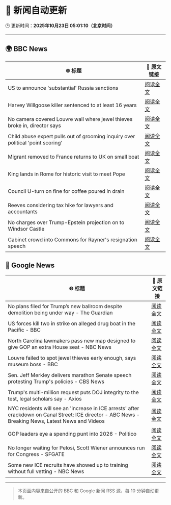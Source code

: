 # 🧠 新闻自动更新

🕒 更新时间：**2025年10月23日 05:01:10（北京时间）**

---

## 🌍 BBC News

| 🌐 标题 | 🔗 原文链接 |
|--------|-------------|
| US to announce 'substantial' Russia sanctions | [阅读全文](https://www.bbc.com/news/articles/cd6758pn6ylo?at_medium=RSS&at_campaign=rss) |
| Harvey Willgoose killer sentenced to at least 16 years | [阅读全文](https://www.bbc.com/news/articles/cvg7ezmly8lo?at_medium=RSS&at_campaign=rss) |
| No camera covered Louvre wall where jewel thieves broke in, director says | [阅读全文](https://www.bbc.com/news/articles/c9d6e2wv884o?at_medium=RSS&at_campaign=rss) |
| Child abuse expert pulls out of grooming inquiry over political 'point scoring' | [阅读全文](https://www.bbc.com/news/articles/c629zvnd5lno?at_medium=RSS&at_campaign=rss) |
| Migrant removed to France returns to UK on small boat | [阅读全文](https://www.bbc.com/news/articles/clykzx43v0po?at_medium=RSS&at_campaign=rss) |
| King lands in Rome for historic visit to meet Pope | [阅读全文](https://www.bbc.com/news/articles/c07mzye39djo?at_medium=RSS&at_campaign=rss) |
| Council U-turn on fine for coffee poured in drain | [阅读全文](https://www.bbc.com/news/articles/cg435gg66gpo?at_medium=RSS&at_campaign=rss) |
| Reeves considering tax hike for lawyers and accountants | [阅读全文](https://www.bbc.com/news/articles/c0mxwg70gkeo?at_medium=RSS&at_campaign=rss) |
| No charges over Trump-Epstein projection on to Windsor Castle | [阅读全文](https://www.bbc.com/news/articles/cgmx1kpgr2do?at_medium=RSS&at_campaign=rss) |
| Cabinet crowd into Commons for Rayner's resignation speech | [阅读全文](https://www.bbc.com/news/articles/cr5e2p81d81o?at_medium=RSS&at_campaign=rss) |

## 📰 Google News

| 🌐 标题 | 🔗 原文链接 |
|--------|-------------|
| No plans filed for Trump’s new ballroom despite demolition being under way - The Guardian | [阅读全文](https://news.google.com/rss/articles/CBMikwFBVV95cUxNYlA1T2ZpeVBwNzhCeVQyU1RGMFp3ZVFZQVgteXhPc3dhVUdXNnpERDJydGJ4RXo3bzRBREx4YldMTDh1WldKVnItSDZMQkhZd1g5eTVveUZaQnVZUUYtWkZLY2NfSlV6b1VkMDZzaXdJRkphNUNxMEF4Ujd2bGwyVDEtOFZzYXRrTTVsOVhodzN2VkE?oc=5) |
| US forces kill two in strike on alleged drug boat in the Pacific - BBC | [阅读全文](https://news.google.com/rss/articles/CBMiWkFVX3lxTE0tcEE2c1lnTXBuZm93cEZmLW50OEt6ODZ3SlZoNC1rd2pucDVNU041TWV0WkNIQm85U211aW1yLXhUZnJXNzRfeFdYd2hLRlh1ODlhd3k0blF5UdIBX0FVX3lxTE9FVlRxbm5ZTXdUSUJTQTJOSEZDZW9wMlVGMVlDUnJTU0FMaElnRm9fR2V2RFdJNXlLVXB5RHFOQWJaUUJTcHB2djk2cWQxbXlVV3ZjNU5OajVfcVpGMFlz?oc=5) |
| North Carolina lawmakers pass new map designed to give GOP an extra House seat - NBC News | [阅读全文](https://news.google.com/rss/articles/CBMiwgFBVV95cUxOQVNycG01YktlMzZETy1RTUJKMVZ3M2ozckRfeG1YTmtJLVNIOHl0REdzcXZ4QjIzNExVZ3loMUZKZWhtbW41Q1dPNXRUMEd0dzlFUUZDcldqR3BIUVdfeEgxdUZQdVB4aVBkU2lDOURIdmZqZ0plRDI2S1FlNGtyanI4V2xmNDNwcVVzaFRsdVNTNzVGZzNIQ0xoMkNaV1V6Z0E5alBPR0Y1VkNZVndNSlB5ckpNMlhFVHFHMFk5Y05WZ9IBVkFVX3lxTFAxTzUwNFRZUjV3VW1lblVRMzV6ZVoxaGdacFRPTklnNjI1WlVwWWlmd3RPeTJuYWVSUkVwOEJmbTBzRC1FWHVjWmlocVhZeTNZNVVTUWln?oc=5) |
| Louvre failed to spot jewel thieves early enough, says museum boss - BBC | [阅读全文](https://news.google.com/rss/articles/CBMiWkFVX3lxTE9WNGVudHdHS21yVGJvWVRnMlZRb00wMkc3NVc2N1hjSjBoejh0V3hYRmw1bHN3bXFFNGhHSXdjbjFneHBBUTBhVng4bjR3dWxsdVg1NDhBMklFdw?oc=5) |
| Sen. Jeff Merkley delivers marathon Senate speech protesting Trump's policies - CBS News | [阅读全文](https://news.google.com/rss/articles/CBMib0FVX3lxTE11LW04ZGhLMmQyZEJ3UzVMaGlPZ0FsMEdqNkhpbklYNmNla2VfZkVtc0RFelZzRTRaZ0tRamR3ejRZazZsU19rZDJEZm9IUW03eWRUX3JQOFkwNHZJMTlyeVJPSDNlZDV2MzN0TkFhY9IBdEFVX3lxTE9adlVaVEhka3ZVTE03ZG03VV9ZUkxkQ2J4N0IzWmF3VV9ULTNVUEtSb0FkUFptOHk5aFQ5cjM4dEtOazJSSnBqU2dKaFFJZ0dIaHBmSnZSV09OU3R6REh4Q2VXX0prbmV0YnpHRmU4TmdEZXFm?oc=5) |
| Trump's multi-million request puts DOJ integrity to the test, legal scholars say - Axios | [阅读全文](https://news.google.com/rss/articles/CBMiigFBVV95cUxOeWk4dXppUHZCcW8xNnlZelYyTnhKM3QwcE5GOFR3S2p5S1BBLThFSkdyZkt0ZHU3RmlpZUp5VTNqNXhZd1l4cF9vQ2xldEYtOGRESTR6WXRDcHJrZUFNbUJlUnRhTXVaTmRSbzBXX2pwTXhuNXB6bi1fMmp6dTRJUEZEaDNpWXRZa0E?oc=5) |
| NYC residents will see an 'increase in ICE arrests' after crackdown on Canal Street: ICE director - ABC News - Breaking News, Latest News and Videos | [阅读全文](https://news.google.com/rss/articles/CBMiowFBVV95cUxPc282LThiaktwdHp4cGh5Q3ZsaHplQWI2MHgwZ2VSOWJFV2NTMmcyb2lZTkpYRk9EMmN2NFoxR2NsLXg3QmFodjVJMGwtcmplUndWbTk4eGgyVWJxaS1HaWdNV2k4eUZVdWdaMzZOOUQtcm9Hb3FBT09ab29GcWFqc1E1Mnhxdm5Ec3lXMUZTc0FnazBuRjl3YUlMb3cxWFd6NlY40gGoAUFVX3lxTE1oTzBVVFVQRVRhelhua0FFT1J0dlRuZVlxc1RrbHMwTWl5SXlvZUl0ZlMxMHgzMUx3TUFDZE1SRGlMQ2pjY0dYZDE5dUxfNUtCOGQ5Um9Zc1lhQTJSR01FT0NnRzJ5TDhDeFZoNkcyNUw3VW1BX1lCelhLSDFDZFY1WWJjMmRSUWFLQmZuY0x1b2x5SnNaVXM4amlIOHc0OHlvVlNzazhVQQ?oc=5) |
| GOP leaders eye a spending punt into 2026 - Politico | [阅读全文](https://news.google.com/rss/articles/CBMimgFBVV95cUxQWTBWeHZWZ1ptNms3RjYtYTRwclBqTUNJYXlFbEVxRHFnM1B0WWMycGVTdEM3YU82ZWx2emNrcTI0U1RBa3RBQWlIaFN1dThuY3BFUS1Kd2N5Q0NxaERTQVpTUVdGdjY0VEhTaFBxbk5XdE9sX0NmRTdobHBFVVV1QmwtMXFRNDMwOE1QaG5ULU41eXpndlZOZTN3?oc=5) |
| No longer waiting for Pelosi, Scott Wiener announces run for Congress - SFGATE | [阅读全文](https://news.google.com/rss/articles/CBMifkFVX3lxTE1vcXk3XzRLZFRoWjNLNVNGWU1xMUpCb09HdmlvbFRSVzJNTHZfX00xaHo3OG9uUzdfOFAxbFo4VGhweWJJV1ZUYjJmXzFYUnBNTTA3c3RhTkpLMmJaVFVaMjNfUTRqcDJKUmxCQ0dBUkd2RHFRZUpkdW9ybldWdw?oc=5) |
| Some new ICE recruits have showed up to training without full vetting - NBC News | [阅读全文](https://news.google.com/rss/articles/CBMiowFBVV95cUxQcXBkTFRXeWtNbG9ybUtBZE1hZXhhNTNHdU5NbzIwSHVfVk1HQ1FjRXhFbzl5cHViaU45azRnZGVtNDlEY1FzeUQ0aDU4eXNWLVdsNnpDNzk1dHRoT2RkMmhGVnQyeExudVBCOHpKMk5ZS2VKNGJmMW5zNko3N0g4WUFuQkpIVVRaR09PVDlpQnFJYmdsN1F5MUtTZGNXRkNjMEJN0gFWQVVfeXFMTU1OU1VRbE1uUnhEbGJva0pkRjc3SHM2VkFtXzROVVVOQU45cnBOVDZGczVtRHZwZ0FaNmxMdUc5RFhTdG9pTm0yY3NIZnVyS3JBZDUzSnc?oc=5) |

---
> 本页面内容来自公开的 BBC 和 Google 新闻 RSS 源，每 10 分钟自动更新。
